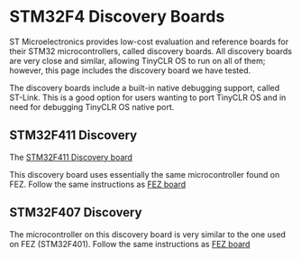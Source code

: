 # STM32F4 Discovery Boards

ST Microelectronics provides low-cost evaluation and reference boards for their STM32 microcontrollers, called discovery boards. All discovery boards are very close and similar, allowing TinyCLR OS to run on all of them; however, this page includes the discovery board we have tested.

The discovery boards include a built-in native debugging support, called ST-Link. This is a good option for users wanting to port TinyCLR OS and in need for debugging TinyCLR OS native port.

## STM32F411 Discovery

The [STM32F411 Discovery board]( http://www.st.com/en/evaluation-tools/32f411ediscovery.html)

This discovery board uses essentially the same microcontroller found on FEZ. Follow the same instructions as [FEZ board](fez.md)


## STM32F407 Discovery

The microcontroller on this discovery board is very similar to the one used on FEZ (STM32F401). Follow the same instructions as [FEZ board](fez.md)
